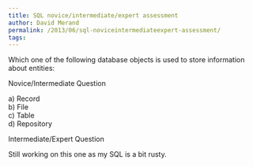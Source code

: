 ```yaml
---
title: SQL novice/intermediate/expert assessment
author: David Merand
permalink: /2013/06/sql-noviceintermediateexpert-assessment/
tags:
---
```

Which one of the following database objects is used to store information about entities:

Novice/Intermediate Question

a) Record  
b) File  
c) Table  
d) Repository

Intermediate/Expert Question

Still working on this one as my SQL is a bit rusty.

&nbsp;
